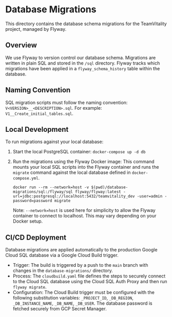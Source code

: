 # Database Migrations

This directory contains the database schema migrations for the TeamVitality project, managed by Flyway.

## Overview

We use Flyway to version control our database schema. Migrations are written in plain SQL and stored in the `/sql` directory. Flyway tracks which migrations have been applied in a `flyway_schema_history` table within the database.

## Naming Convention

SQL migration scripts must follow the naming convention: `V<VERSION>__<DESCRIPTION>.sql`. For example: `V1__Create_initial_tables.sql`.

## Local Development

To run migrations against your local database:

1.  Start the local PostgreSQL container:
    `docker-compose up -d db`

2.  Run the migrations using the Flyway Docker image:
    This command mounts your local SQL scripts into the Flyway container and runs the `migrate` command against the local database defined in `docker-compose.yml`.

    `docker run --rm --network=host -v $(pwd)/database-migrations/sql:/flyway/sql flyway/flyway:latest -url=jdbc:postgresql://localhost:5432/teamvitality_dev -user=admin -password=password migrate`

    Note: `--network=host` is used here for simplicity to allow the Flyway container to connect to localhost. This may vary depending on your Docker setup.

## CI/CD Deployment

Database migrations are applied automatically to the production Google Cloud SQL database via a Google Cloud Build trigger.

  - Trigger: The build is triggered by a push to the `main` branch with changes in the `database-migrations/` directory.
  - Process: The `cloudbuild.yaml` file defines the steps to securely connect to the Cloud SQL database using the Cloud SQL Auth Proxy and then run `flyway migrate`.
  - Configuration: The Cloud Build trigger must be configured with the following substitution variables: `_PROJECT_ID`, `_DB_REGION`, `_DB_INSTANCE_NAME`, `_DB_NAME`, `_DB_USER`. The database password is fetched securely from GCP Secret Manager.
